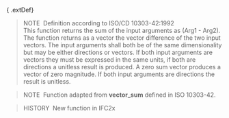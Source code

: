 { .extDef}
> NOTE&nbsp; Definition according to ISO/CD 10303-42:1992  
> This function returns the sum of the input arguments as (Arg1 - Arg2). The function returns as a vector the vector difference of the two input vectors. The input arguments shall both be of the same dimensionality but may be either directions or vectors. If both input arguments are vectors they must be expressed in the same units, if both are directions a unitless result is produced. A zero sum vector produces a vector of zero magnitude. If both input arguments are directions the result is unitless.

> NOTE&nbsp; Function adapted from **vector_sum** defined in ISO 10303-42.

> HISTORY&nbsp; New function in IFC2x